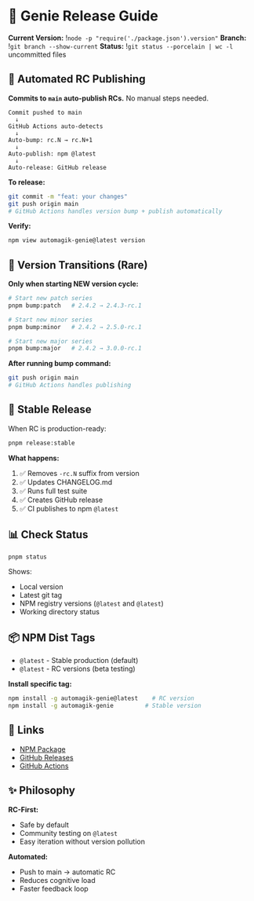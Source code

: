 # 🧞 Genie Release Guide

**Current Version:** !`node -p "require('./package.json').version"`
**Branch:** !`git branch --show-current`
**Status:** !`git status --porcelain | wc -l` uncommitted files

## 🤖 Automated RC Publishing

**Commits to `main` auto-publish RCs.** No manual steps needed.

```
Commit pushed to main
  ↓
GitHub Actions auto-detects
  ↓
Auto-bump: rc.N → rc.N+1
  ↓
Auto-publish: npm @latest
  ↓
Auto-release: GitHub release
```

**To release:**
```bash
git commit -m "feat: your changes"
git push origin main
# GitHub Actions handles version bump + publish automatically
```

**Verify:**
```bash
npm view automagik-genie@latest version
```

## 🎯 Version Transitions (Rare)

**Only when starting NEW version cycle:**

```bash
# Start new patch series
pnpm bump:patch   # 2.4.2 → 2.4.3-rc.1

# Start new minor series
pnpm bump:minor   # 2.4.2 → 2.5.0-rc.1

# Start new major series
pnpm bump:major   # 2.4.2 → 3.0.0-rc.1
```

**After running bump command:**
```bash
git push origin main
# GitHub Actions handles publishing
```

## 🚀 Stable Release

When RC is production-ready:

```bash
pnpm release:stable
```

**What happens:**
1. ✅ Removes `-rc.N` suffix from version
2. ✅ Updates CHANGELOG.md
3. ✅ Runs full test suite
4. ✅ Creates GitHub release
5. ✅ CI publishes to npm `@latest`

## 📊 Check Status

```bash
pnpm status
```

Shows:
- Local version
- Latest git tag
- NPM registry versions (`@latest` and `@latest`)
- Working directory status

## 📦 NPM Dist Tags

- `@latest` - Stable production (default)
- `@latest` - RC versions (beta testing)

**Install specific tag:**
```bash
npm install -g automagik-genie@latest    # RC version
npm install -g automagik-genie         # Stable version
```

## 🔗 Links

- [NPM Package](https://www.npmjs.com/package/automagik-genie)
- [GitHub Releases](https://github.com/namastexlabs/automagik-genie/releases)
- [GitHub Actions](https://github.com/namastexlabs/automagik-genie/actions)

## ✨ Philosophy

**RC-First:**
- Safe by default
- Community testing on `@latest`
- Easy iteration without version pollution

**Automated:**
- Push to main → automatic RC
- Reduces cognitive load
- Faster feedback loop
